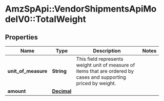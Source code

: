 # AmzSpApi::VendorShipmentsApiModelV0::TotalWeight

## Properties
Name | Type | Description | Notes
------------ | ------------- | ------------- | -------------
**unit_of_measure** | **String** | This field represents weight unit of measure of items that are ordered by cases and supporting priced by weight. | 
**amount** | [**Decimal**](Decimal.md) |  | 

